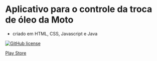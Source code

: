 # Aplicativo para o controle da troca de óleo da Moto 


-  criado em HTML, CSS,  Javascript e Java


[![GitHub license](https://img.shields.io/github/license/lucasdias87/Tempo-e-Temperatura-com-openweather?style=for-the-badge)](https://github.com/lucasdias87/Tempo-e-Temperatura-com-openweather/blob/main/LICENSE)


[Play Store](https://play.google.com/store/apps/details?id=com.moto.myapplication)
